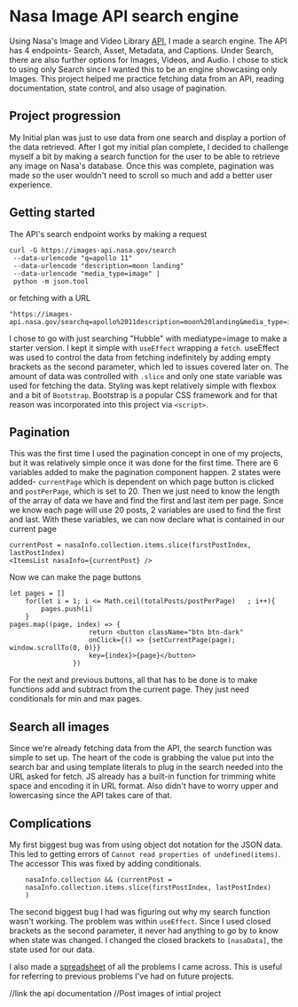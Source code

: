 # Nasa Image API search engine
Using Nasa's Image and Video Library [API](https://api.nasa.gov/), I made a search engine. The API has 4 endpoints- Search, Asset, Metadata, and Captions. Under Search, there are also further options for Images, Videos, and Audio. I chose to stick to using only Search since I wanted this to be an engine showcasing only Images. This project helped me practice fetching data from an API, reading documentation, state control, and also usage of pagination. 

## Project progression 
My Initial plan was just to use data from one search and display a portion of the data retrieved. After I got my initial plan complete, I decided to challenge myself a bit by making a search function for the user to be able to retrieve any image on Nasa's database. Once this was complete, pagination was made so the user wouldn't need to scroll so much and add a better user experience.

## Getting started   

The API's search endpoint works by making a request 
```
curl -G https://images-api.nasa.gov/search
 --data-urlencode "q=apollo 11"
 --data-urlencode "description=moon landing"
 --data-urlencode "media_type=image" |
 python -m json.tool
```
or fetching with a URL 
```
"https://images-api.nasa.gov/searchq=apollo%2011description=moon%20landing&media_type=image" 
```
I chose to go with just searching "Hubble" with mediatype=image to make a starter version. I kept it simple with `useEffect` wrapping a `fetch`. useEffect was used to control the data from fetching indefinitely by adding empty brackets as the second parameter, which led to issues covered later on. The amount of data was controlled with `.slice` and only one state variable was used for fetching the data. Styling was kept relatively simple with flexbox and a bit of `Bootstrap`. Bootstrap is a popular CSS framework and for that reason was incorporated into this project via `<script>`.

## Pagination 

This was the first time I used the pagination concept in one of my projects, but it was relatively simple once it was done for the first time. 
There are 6 variables added to make the pagination component happen. 2 states were added- `currentPage` which is dependent on which page button is clicked and `postPerPage`, which is set to 20. Then we just need to know the length of the array of data we have and find the first and last item per page. Since we know each page will use 20 posts, 2 variables are used to find the first and last. With these variables, we can now declare what is contained in our current page
```
currentPost = nasaInfo.collection.items.slice(firstPostIndex, lastPostIndex) 
<ItemsList nasaInfo={currentPost} />
```
Now we can make the page buttons
```
let pages = []
    for(let i = 1; i <= Math.ceil(totalPosts/postPerPage)   ; i++){
        pages.push(i)
    }
pages.map((page, index) => {
                    return <button className="btn btn-dark"
                    onClick={() => {setCurrentPage(page); window.scrollTo(0, 0)}} 
                    key={index}>{page}</button>
                })
```
For the next and previous buttons, all that has to be done is to make functions add and subtract from the current page. They just need conditionals for min and max pages. 


## Search all images 

Since we're already fetching data from the API, the search function was simple to set up. The heart of the code is grabbing the value put into the search bar and using template literals to plug in the search needed into the URL asked for fetch. JS already has a built-in function for trimming white space and encoding it in URL format. Also didn't have to worry upper and lowercasing since the API takes care of that.

## Complications 

My first biggest bug was from using object dot notation for the JSON data. This led to getting errors of `Cannot read properties of undefined(items)`. The accessor  This was fixed by adding conditionals.
```
    nasaInfo.collection && (currentPost = 
    nasaInfo.collection.items.slice(firstPostIndex, lastPostIndex) 
    )
``` 

The second biggest bug I had was figuring out why my search function wasn't working. The problem was within `useEffect`. Since I used closed brackets as the second parameter, it never had anything to go by to know when state was changed. I changed the closed brackets to `[nasaData]`, the state used for our data. 

I also made a [spreadsheet](https://docs.google.com/spreadsheets/d/1nXqq_d8wXzVukwPlAtf1VmzLszwlMMKOKsvoybejeF4/edit?usp=sharing) of all the problems I came across. This is useful for referring to previous problems I've had on future projects. 

//link the api documentation 
//Post images of intial project